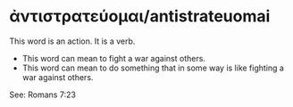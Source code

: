 # ἀντιστρατεύομαι/antistrateuomai 
This word is an action. It is a verb.

* This word can mean to fight a war against others. 
* This word can mean to do something that in some way is like fighting a war against others. 

See: Romans 7:23
